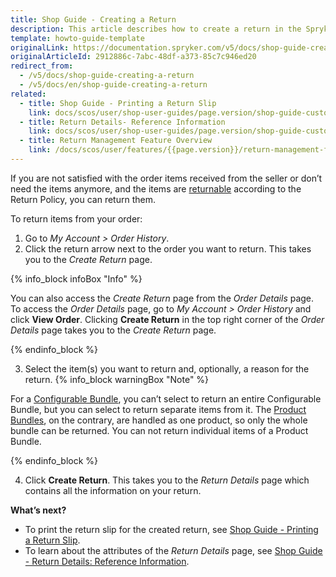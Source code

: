 ```yaml
---
title: Shop Guide - Creating a Return
description: This article describes how to create a return in the Spryker Storefront.
template: howto-guide-template
originalLink: https://documentation.spryker.com/v5/docs/shop-guide-creating-a-return
originalArticleId: 2912886c-7abc-48df-a373-85c7c946ed20
redirect_from:
  - /v5/docs/shop-guide-creating-a-return
  - /v5/docs/en/shop-guide-creating-a-return
related:
  - title: Shop Guide - Printing a Return Slip
    link: docs/scos/user/shop-user-guides/page.version/shop-guide-customer-account/shop-guide-returns-management/shop-guide-printing-a-return-slip.html
  - title: Return Details- Reference Information
    link: docs/scos/user/shop-user-guides/page.version/shop-guide-customer-account/references/return-details-reference-information.html
  - title: Return Management Feature Overview
    link: /docs/scos/user/features/{{page.version}}/return-management-feature-overview/return-management-feature-overview.html
---
```


If you are not satisfied with the order items received from the seller or don’t need the items anymore, and the items are [returnable](docs/scos/user/features/{{page.version}}/return-management-feature-overview/return-management-feature-overview.html.html) according to the Return Policy, you can return them. 

To return items from your order:

1. Go to *My Account > Order History*. 
2. Click the return arrow next to the order you want to return. This takes you to the *Create Return* page.

{% info_block infoBox "Info" %}

You can also access the *Create Return* page from the *Order Details* page. To access the *Order Details* page, go to  *My Account > Order History* and click **View Order**. Clicking **Create Return** in the top right corner of the *Order Details* page takes you to the *Create Return* page.

{% endinfo_block %}

3. Select the item(s) you want to return and, optionally, a reason for the return.
{% info_block warningBox "Note" %}

For a [Configurable Bundle](/docs/scos/user/features/{{page.version}}/configurable-bundle-feature-overview.html), you can’t select to return an entire Configurable Bundle, but you can select to return separate items from it.
The [Product Bundles](/docs/scos/user/features/{{page.version}}/product-information-management/product-bundles.html), on the contrary, are handled as one product, so only the whole bundle can be returned. You can not return individual items of a Product Bundle.

{% endinfo_block %}

4. Click **Create Return**. This takes you to the *Return Details* page which contains all the information on your return.

**What’s next?**

* To print the return slip for the created return, see [Shop Guide - Printing a Return Slip](/docs/scos/user/shop-user-guides/{{page.version}}/shop-guide-customer-account/shop-guide-returns-management/shop-guide-printing-a-return-slip.html).
* To learn about the attributes of the *Return Details* page, see [Shop Guide - Return Details: Reference Information](/docs/scos/user/shop-user-guides/{{page.version}}/shop-guide-customer-account/references/return-details-reference-information.html).

 
